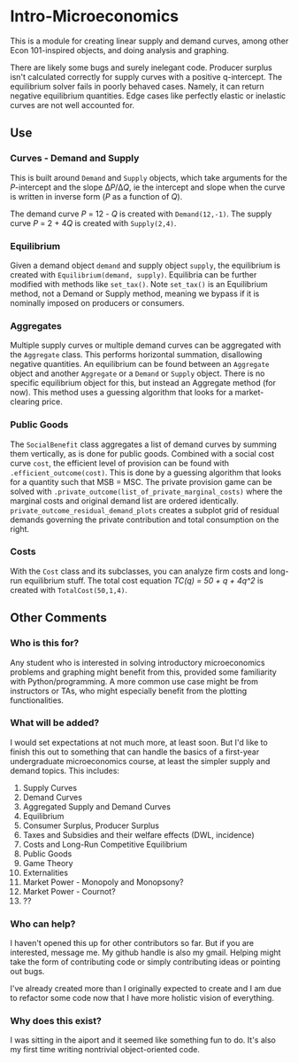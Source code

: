 # Intro-Microeconomics

This is a module for creating linear supply and demand curves, among other Econ 101-inspired objects, and doing analysis and graphing.

There are likely some bugs and surely inelegant code. Producer surplus isn't calculated correctly for supply curves with a positive q-intercept. The equilibrium solver fails in poorly behaved cases. Namely, it can return negative equilibrium quantities. Edge cases like perfectly elastic or inelastic curves are not well accounted for. 


## Use

### Curves - Demand and Supply
This is built around `Demand` and `Supply` objects, which take arguments for the *P*-intercept and the slope Δ*P*/Δ*Q*, ie the intercept and slope when the curve is written in inverse form (*P* as a function of *Q*). 

The demand curve *P* = 12 - *Q* is created with `Demand(12,-1)`. The supply curve *P* = 2 + 4*Q* is created with `Supply(2,4)`. 

### Equilibrium
Given a demand object `demand` and supply object `supply`, the equilibrium is created with `Equilibrium(demand, supply)`. Equilibria can be further modified with methods like `set_tax()`. Note `set_tax()` is an Equilibrium method, not a Demand or Supply method, meaning we bypass if it is nominally imposed on producers or consumers.  

### Aggregates
Multiple supply curves or multiple demand curves can be aggregated with the `Aggregate` class. This performs horizontal summation, disallowing negative quantities. An equilibrium can be found between an `Aggregate` object and another `Aggregate` or a `Demand` or `Supply` object. There is no specific equilibrium object for this, but instead an Aggregate method (for now). This method uses a guessing algorithm that looks for a market-clearing price.

### Public Goods
The `SocialBenefit` class aggregates a list of demand curves by summing them vertically, as is done for public goods. Combined with a social cost curve `cost`, the efficient level of provision can be found with `.efficient_outcome(cost)`. This is done by a guessing algorithm that looks for a quantity such that MSB = MSC. The private provision game can be solved with `.private_outcome(list_of_private_marginal_costs)` where the marginal costs and original demand list are ordered identically. `private_outcome_residual_demand_plots` creates a subplot grid of residual demands governing the private contribution and total consumption on the right.

### Costs

With the `Cost` class and its subclasses, you can analyze firm costs and long-run equilibrium stuff. The total cost equation _TC(q) = 50 + q + 4q^2_ is created with `TotalCost(50,1,4)`. 

## Other Comments
### Who is this for? 
Any student who is interested in solving introductory microeconomics problems and graphing might benefit from this, provided some familiarity with Python/programming. A more common use case might be from instructors or TAs, who might especially benefit from the plotting functionalities.  

### What will be added? 
I would set expectations at not much more, at least soon. But I'd like to finish this out to something that can handle the basics of a first-year undergraduate microeconomics course, at least the simpler supply and demand topics. This includes:
 1. Supply Curves
 2. Demand Curves
 3. Aggregated Supply and Demand Curves
 4. Equilibrium
 6. Consumer Surplus, Producer Surplus
 7. Taxes and Subsidies and their welfare effects (DWL, incidence)
 8. Costs and Long-Run Competitive Equilibrium
 9. Public Goods
 10. Game Theory 
 11. Externalities
 12. Market Power - Monopoly and Monopsony?
 13. Market Power - Cournot?
 14. ??

### Who can help? 
I haven't opened this up for other contributors so far. But if you are interested, message me. My github handle is also my gmail. Helping might take the form of contributing code or simply contributing ideas or pointing out bugs. 

I've already created more than I originally expected to create and I am due to refactor some code now that I have more holistic vision of everything.

### Why does this exist? 
I was sitting in the aiport and it seemed like something fun to do. It's also my first time writing nontrivial object-oriented code.
